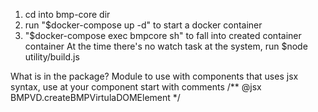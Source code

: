 1. cd into bmp-core dir
2. run "$docker-compose up -d" to start a docker container
3. "$docker-compose exec bmpcore sh" to fall into created container container
At the time there's no watch task at the system, run $node utility/build.js

What is in the package?
Module to use with components that uses jsx syntax,
use
at your component start with comments /** @jsx BMPVD.createBMPVirtulaDOMElement */
